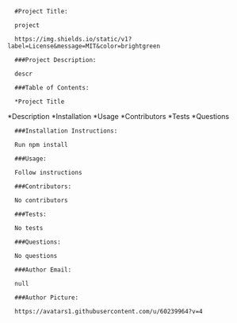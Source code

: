 
      #Project Title: 

      project  

      https://img.shields.io/static/v1?label=License&message=MIT&color=brightgreen 

      ###Project Description: 

      descr 

      ###Table of Contents:
 
      *Project Title
 *Description
 *Installation
 *Usage
 *Contributors
 *Tests
 *Questions 

      ###Installation Instructions: 

      Run npm install 

      ###Usage: 

      Follow instructions 

      ###Contributors: 

      No contributors 

      ###Tests: 

      No tests 

      ###Questions: 

      No questions 

      ###Author Email: 

      null 

      ###Author Picture: 

      https://avatars1.githubusercontent.com/u/60239964?v=4
      